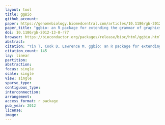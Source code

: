 ```yaml
---
layout: tool 
title: ggBio
github_account: 
paper: https://genomebiology.biomedcentral.com/articles/10.1186/gb-2012-13-8-r77
paper_title: "ggbio: an R package for extending the grammar of graphics for genomic data"
doi: 10.1186/gb-2012-13-8-r77
browser: https://bioconductor.org/packages/release/bioc/html/ggbio.html
abstract: 
citation: "Yin T, Cook D, Lawrence M. ggbio: an R package for extending the grammar of graphics for genomic data. Genome Biol. genomebiology.biomedcentral.com; 2012;13: R77."
citation_count: 145
lay: linear
partition: 
abstraction: 
focus: single
scale: single
view: single
sparse_type: 
contiguous_type: 
interconnection: 
arrangement: 
access_format: r package
pub_year: 2012
license: 
image: 
---
```

